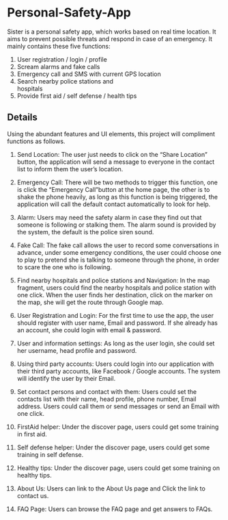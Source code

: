 # Personal-Safety-App
Sister is a personal safety app, which works based on real time location. It aims to prevent possible threats and respond in case of an emergency.
It mainly contains these five functions: 
1. User registration / login / profile
2. Scream alarms and fake calls                            
3. Emergency call and SMS with current GPS location        
4. Search nearby police stations and hospitals                                                                      
5. Provide first aid / self defense / health tips  

## Details
Using the abundant features and UI elements, this project will compliment functions as follows.
1. Send Location: The user just needs to click on the “Share Location” button, the application will send a message to everyone in the contact list to inform them the user’s location.

2. Emergency Call: There will be two methods to trigger this function, one is click the “Emergency Call”button at the home page, the other is to shake the phone heavily, as long as this function is being triggered, the application will call the default contact automatically to look for help.

3. Alarm: Users may need the safety alarm in case they find out that someone is following or stalking them. The alarm sound is provided by the system, the default is the police siren sound.

4. Fake Call: The fake call allows the user to record some conversations in advance, under some emergency conditions, the user could choose one to play to pretend she is talking to someone through the phone, in order to scare the one who is following.

5. Find nearby hospitals and police stations and Navigation: In the map fragment, users could find the nearby hospitals and police station with one click. When the user finds her destination, click on the marker on the map, she will get the route through Google map. 

6. User Registration and Login: For the first time to use the app, the user should register with user name, Email and password. If she already has an account, she could login with email & password. 

7. User and information settings: As long as the user login, she could set her username, head profile and password. 

8. Using third party accounts: Users could login into our application with their third party accounts, like Facebook / Google accounts. The system will identify the user by their Email.

9. Set contact persons and contact with them: Users could set the contacts list with their name, head profile, phone number, Email address. Users could call them or send messages or send an Email with one click. 

10. FirstAid helper: Under the discover page, users could get some training in first aid.

11. Self defense helper: Under the discover page, users could get some training in self defense.

12. Healthy tips: Under the discover page, users could get some training on healthy tips.

13. About Us: Users can link to the About Us page and Click the link to contact us.

14. FAQ Page: Users can browse the FAQ page and get answers to FAQs.

